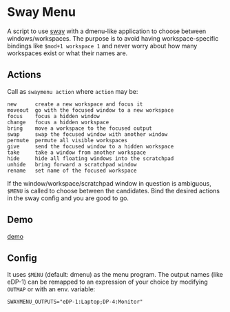 


# Sway Menu

A script to use [sway](https://github.com/swaywm/sway) with a dmenu-like application to choose between windows/workspaces. The purpose is to avoid having workspace-specific bindings like `$mod+1 workspace 1` and never worry about how many workspaces exist or what their names are.

## Actions

Call as `swaymenu action` where `action` may be:

```
new      create a new workspace and focus it
moveout  go with the focused window to a new workspace
focus    focus a hidden window
change   focus a hidden workspace
bring    move a workspace to the focused output
swap     swap the focused window with another window
permute  permute all visible workspaces
give     send the focused window to a hidden workspace
take     take a window from another workspace
hide     hide all floating windows into the scratchpad
unhide   bring forward a scratchpad window
rename   set name of the focused workspace
```

If the window/workspace/scratchpad window in question is ambiguous, `$MENU` is called to choose between the candidates. Bind the desired actions in the sway config and you are good to go.

## Demo

[demo](https://imgur.com/3046CGt)

## Config

It uses `$MENU` (default: dmenu) as the menu program. The output names (like eDP-1) can be remapped to an expression of your choice by modifying `OUTMAP` or with an env. variable:

```
SWAYMENU_OUTPUTS="eDP-1:Laptop;DP-4:Monitor"
```

